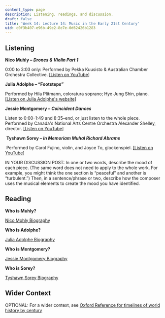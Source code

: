 ```yaml
---
content_type: page
description: Listening, readings, and discussion.
draft: false
title: 'Week 14: Lecture 14: Music in the Early 21st Century'
uid: c0f3b407-e96b-49e2-8e7e-0d62426b1283
---
```

## Listening

**Nico Muhly –** ***Drones & Violin Part 1***  

0:00 to 3:03 only: Performed by Pekka Kuusisto & Australian Chamber Orchestra Collective. [\[Listen on YouTube\]](https://www.youtube.com/embed/xpXTJc2oeE0?si=z47r8XlKOoCVrf1U&end=183) 

**Julia Adolphe – “Footsteps”**

Performed by Hila Plitmann, coloratura soprano; Hye Jung Shin, piano. [\[Listen on Julia Adolphe's website\]](https://juliaadolphe.com/works/vocal-music-choral-works/footsteps) 

**Jessie Montgomery –** ***Coincident Dances***  

Listen to 0:00–1:49 and 8:35–end, or just listen to the whole piece. Performed by Canada's National Arts Centre Orchestra Alexander Shelley, director. [\[Listen on YouTube\]](https://www.youtube.com/watch?v=smEknayYdRc)

 **Tyshawn Sorey –** ***In Memoriam Muhal Richard Abrams***  

 Performed by Carol Fujino, violin, and Joyce To, glockenspiel. [\[Listen on YouTube\]](https://www.youtube.com/watch?v=KX7n1_5vRjQ)

IN YOUR DISCUSSION POST: In one or two words, describe the mood of each piece. (The same word does not need to apply to the whole work. For example, you might think the one section is “peaceful” and another is “turbulent.”) Then, in a sentence/phrase or two, describe how the composer uses the musical elements to create the mood you have identified. 

## Reading

**Who is Muhly?**

[Nico Mohly Biography](https://nicomuhly.com/biography)

**Who is Adolphe?**

[Julia Adolphe Biography](https://juliaadolphe.com/bio)

**Who is Montgomery?**

[Jessie Montgomery Biography](https://www.jessiemontgomery.com/about) 

**Who is Sorey?**

[Tyshawn Sorey Biography](https://www.tyshawnsorey.com/) 

## Wider Context

OPTIONAL: For a wider context, see [Oxford Reference for timelines of world history by century](https://www.oxfordreference.com/browse?type_0=timelines)